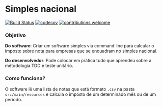 # Simples nacional
[![Build Status](https://travis-ci.org/hugo-feijo/simples-nacional.svg?branch=master)](https://travis-ci.org/hugo-feijo/simples-nacional)
[![codecov](https://codecov.io/gh/hugo-feijo/simples-nacional/branch/master/graph/badge.svg)](https://codecov.io/gh/hugo-feijo/simples-nacional)
[![contributions welcome](https://img.shields.io/badge/contributions-welcome-brightgreen.svg?style=flat)](https://github.com/dwyl/esta/issues)

### Objetivo
**Do software**: Criar um software simples via command line para calcular o imposto sobre nota para empresas que se enquadram no simples nacional.

**Do desenvolvedor**: Pode colocar em prática tudo que aprendeu sobre a métodologia TDD e teste unitário.

### Como funciona?
O software lê uma lista de notas que está formato `.csv` na pasta `src/main/resources` e calcula o imposto de um determinado mês ou de um periodo.
